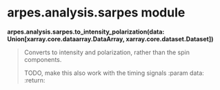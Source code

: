 # arpes.analysis.sarpes module

**arpes.analysis.sarpes.to\_intensity\_polarization(data:
Union\[xarray.core.dataarray.DataArray, xarray.core.dataset.Dataset\])**

> Converts to intensity and polarization, rather than the spin
> components.
> 
> TODO, make this also work with the timing signals :param data:
> :return:
